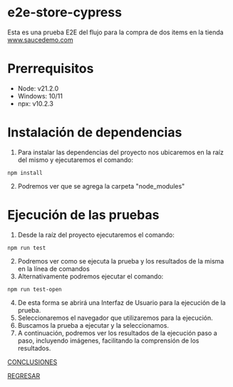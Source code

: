 # e2e-store-cypress
Esta es una prueba E2E del flujo para la compra de dos items en la tienda www.saucedemo.com

# Prerrequisitos
- Node: v21.2.0
- Windows: 10/11
- npx: v10.2.3

# Instalación de dependencias
1. Para instalar las dependencias del proyecto nos ubicaremos en la raíz del mismo y ejecutaremos el comando:
```
npm install
```
2. Podremos ver que se agrega la carpeta "node_modules"

# Ejecución de las pruebas
1. Desde la raíz del proyecto ejecutaremos el comando:
```
npm run test
```
2. Podremos ver como se ejecuta la prueba y los resultados de la misma en la línea de comandos
3. Alternativamente podremos ejecutar el comando:
```
npm run test-open
```
4. De esta forma se abrirá una Interfaz de Usuario para la ejecución de la prueba.
5. Seleccionaremos el navegador que utilizaremos para la ejecución.
6. Buscamos la prueba a ejecutar y la seleccionamos.
7. A continuación, podremos ver los resultados de la ejecución paso a paso, incluyendo imágenes, facilitando la comprensión de los resultados.

[CONCLUSIONES](./conclusiones.txt)

[REGRESAR](../README.md)
